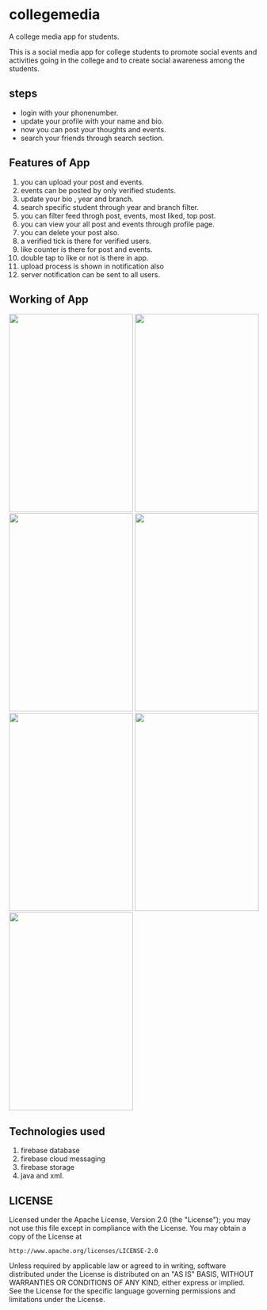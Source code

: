 # collegemedia
 A college media app for students.
 
 This is a social media app for college students to promote social events and activities going in the college and to create social awareness among the students.
 
 ## steps
 - login with your phonenumber.
 - update your profile with your name and bio.
 - now you can post your thoughts and events.
 - search your friends through search section.
 
 ## Features of App
 1) you can upload your post and events.
 2) events can be posted by only verified students.
 3) update your bio , year and branch.
 4) search specific student through year and branch filter.
 5) you can filter feed throgh post, events, most liked, top post.
 6) you can view your all post and events through profile page.
 7) you can delete your post also.
 8) a verified tick is there for verified users.
 9) like counter is there for post and events.
 10) double tap to like or not is there in app.
 11) upload process is shown in notification also
 12) server notification can be sent to all users.
 
 ## Working of App

<img src="https://user-images.githubusercontent.com/85982995/155893945-025fd610-997d-4d3b-87a5-5dc7a703fae8.jpeg" width="250" height="400"></img>
<img src="https://user-images.githubusercontent.com/85982995/155893949-7f6bc3ee-dfb0-4015-90aa-04e83c0ab097.jpeg" width="250" height="400"></img>
<img src="https://user-images.githubusercontent.com/85982995/155893951-0e1133bf-0c44-40ec-bf5a-827dea65a1ae.jpeg" width="250" height="400"></img>
<img src="https://user-images.githubusercontent.com/85982995/155893952-54233b57-1342-449d-aafe-0cde24dc402a.jpeg" width="250" height="400"></img>
<img src="https://user-images.githubusercontent.com/85982995/155893954-7fa90c2c-99d4-408e-bec7-3dabb6cb397b.jpeg" width="250" height="400"></img>
<img src="https://user-images.githubusercontent.com/85982995/155893956-75d9223d-ec5d-4a7f-a78a-1b8f3c0d3bcc.jpeg" width="250" height="400"></img>
<img src="https://user-images.githubusercontent.com/85982995/155893957-51dc537e-1bc6-4e68-9785-6c21694b7dfc.jpeg" width="250" height="400"></img>

## Technologies used
1) firebase database
2) firebase cloud messaging
3) firebase storage
4) java and xml.

## LICENSE
  
  Licensed under the Apache License, Version 2.0 (the "License");
you may not use this file except in compliance with the License.
You may obtain a copy of the License at

    http://www.apache.org/licenses/LICENSE-2.0

Unless required by applicable law or agreed to in writing, software
distributed under the License is distributed on an "AS IS" BASIS,
WITHOUT WARRANTIES OR CONDITIONS OF ANY KIND, either express or implied.
See the License for the specific language governing permissions and
limitations under the License.






